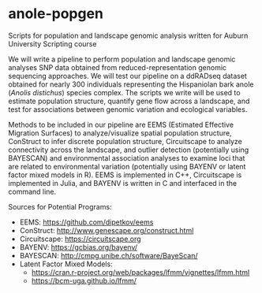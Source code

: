 # anole-popgen
Scripts for population and landscape genomic analysis written for Auburn University Scripting course

We will write a pipeline to perform population and landscape genomic analyses SNP data obtained from reduced-representation genomic sequencing approaches. We will test our pipeline on a ddRADseq dataset obtained for nearly 300 individuals representing the Hispaniolan bark anole (*Anolis distichus*) species complex. The scripts we write will be used to estimate population structure, quantify gene flow across a landscape, and test for associations between genomic variation and ecological variables.

Methods to be included in our pipeline are EEMS (Estimated Effective Migration Surfaces) to analyze/visualize spatial population structure, ConStruct to infer discrete population structure, Circuitscape to analyze connectivity across the landscape, and outlier detection (potentially using BAYESCAN) and environmental association analyses to examine loci that are related to environmental variation (potentially using BAYENV or latent factor mixed models in R). EEMS is implemented in C++, Circuitscape is implemented in Julia, and BAYENV is written in C and interfaced in the command line.


Sources for Potential Programs:
- EEMS: https://github.com/dipetkov/eems
- ConStruct: http://www.genescape.org/construct.html
- Circuitscape: https://circuitscape.org
- BAYENV: https://gcbias.org/bayenv/
- BAYESCAN: http://cmpg.unibe.ch/software/BayeScan/
- Latent Factor Mixed Models: 
  - https://cran.r-project.org/web/packages/lfmm/vignettes/lfmm.html
  - https://bcm-uga.github.io/lfmm/
